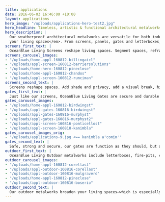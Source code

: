 ```yaml
---
title: applications
date: 2016-06-03 16:46:00 +10:00
layout: applications
hero_image: "/uploads/applications-hero-test2.jpg"
hero_headline: Timeless, artistic & functional architectural metalworks.
hero_description: |
  Our weatherproof architectural metalworks are versatile for both indoor and outdoor living<em>, sculpting light and anchoring areas to transform
  your living spaces</em>. From screens, panels, gates and letterboxes, to signage, wall art and garden sculpture, we create and manufacture your designs.
screens_first_text: |
  OceanBlue Living Screens reshape living spaces. Segment spaces, reframe views and create shade and privacy by filtering light.
screens_carousel_images:
- "/uploads/home-appl-160812-billingaicl"
- "/uploads/appl-screen-160812-barriersolutions"
- "/uploads/home-hero-160812-pineclose"
- "/uploads/home-appl-160812-chandos"
- "/uploads/appl-screen-160812-runciman"
screens_second_text: |
  Screens reshape spaces. Add shade and privacy, add a visual break, hide or reframe a view, segment a room, redirect routes through your house or office, and at the same time, make the objects functional and beautiful. Our screens are weatherproof, so they can be used both indoors and outdoors. And they're durable—we guarantee our finishes to industry standards. Our screens surpass building compliance codes and are precisely installed to the highest standard.
gates_first_text: |
  Just like our screens, OceanBlue Living Gates are secure and durable yet aesthetically pleasing to blend into your surrounding environment. They can be remotely operated with buttons or your smartphone.
gates_carousel_images:
- "/uploads/home-appl-160812-birdwingst"
- "/uploads/appl-gates-160816-birdwingst"
- "/uploads/appl-gates-160816-murphyst"
- "/uploads/appl-gates-160816-murphyst2"
- "/uploads/appl-screen-160816-ponticellost"
- "/uploads/appl-screen-160818-kanimbla"
gates_carousel_images_orig:
- "/uploads/applications-9.jpg <== kanimbla a'comin'"
gates_second_text: |
  Safe, strong and secure, our gates are function as they should, but as custom designed architectural objects, they complement and enhance your living spaces rather than compromising them. Our pattern designs increase privacy with restricting airflow, and allow a great range versatility in application. All our gates surpass building compliance codes, including safe edges, and are installed with the technical craftsmanship we pride ourselves on.
outdoor_first_text: |
  OceanBlue Living Outdoor metalworks include letterboxes, fire-pits, columns and sculpture. With our versatile cutting technology, if you have an idea, we can create it.
outdoor_carousel_images:
- "/uploads/home-appl-160812-corellast"
- "/uploads/appl-outdoor-160816-corellast"
- "/uploads/appl-outdoor-160816-mulgraverd"
- "/uploads/home-appl-160812-pineclose"
- "/uploads/appl-outdoor-160816-boserio"
outdoor_second_text: |
  Our outdoor metalworks broaden your living spaces—which is especially useful in tropical Queensland—by complementing your existing living spaces using architectural objects that blend into your natural surroundings. All-weather durable finishes and materials mean the objects improve in appearance with age. Of course, we can design and cut any pattern you wish, to match your living space. And some of our fire-pits even fold away, to avoid inevitable backyard cricket crashes.
---
```



